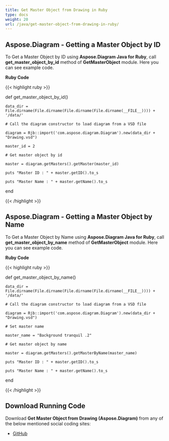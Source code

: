 ```yaml
---
title: Get Master Object from Drawing in Ruby
type: docs
weight: 20
url: /java/get-master-object-from-drawing-in-ruby/
---
```


## **Aspose.Diagram - Getting a Master Object by ID**
To Get a Master Object by ID using **Aspose.Diagram Java for Ruby**, call **get_master_object_by_id** method of **GetMasterObject** module. Here you can see example code.

**Ruby Code**

{{< highlight ruby >}}

 def get_master_object_by_id()

    data_dir = File.dirname(File.dirname(File.dirname(File.dirname(__FILE__)))) + '/data/'

    # Call the diagram constructor to load diagram from a VSD file

    diagram = Rjb::import('com.aspose.diagram.Diagram').new(data_dir + "Drawing.vsd")

    master_id = 2

    # Get master object by id

    master = diagram.getMasters().getMaster(master_id)

    puts "Master ID : " + master.getID().to_s

    puts "Master Name : " + master.getName().to_s

end

{{< /highlight >}}
## **Aspose.Diagram - Getting a Master Object by Name**
To Get a Master Object by Name using **Aspose.Diagram Java for Ruby**, call **get_master_object_by_name** method of **GetMasterObject** module. Here you can see example code.

**Ruby Code**

{{< highlight ruby >}}

 def get_master_object_by_name()

    data_dir = File.dirname(File.dirname(File.dirname(File.dirname(__FILE__)))) + '/data/'

    # Call the diagram constructor to load diagram from a VSD file

    diagram = Rjb::import('com.aspose.diagram.Diagram').new(data_dir + "Drawing.vsd")

    # Set master name

    master_name = "Background tranquil .2"

    # Get master object by name

    master = diagram.getMasters().getMasterByName(master_name)

    puts "Master ID : " + master.getID().to_s

    puts "Master Name : " + master.getName().to_s

end

{{< /highlight >}}
## **Download Running Code**
Download **Get Master Object from Drawing (Aspose.Diagram)** from any of the below mentioned social coding sites:

- [GitHub](https://github.com/asposediagram/Aspose.Diagram-for-Java/blob/master/Plugins/Aspose_Diagram_Java_for_Ruby/lib/asposediagramjava/Masters/getmasterobject.rb)
